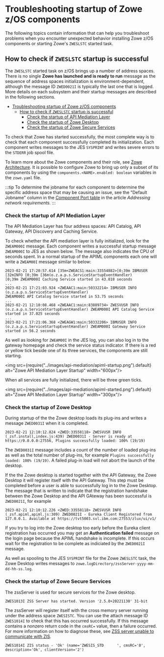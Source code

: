 # Troubleshooting startup of Zowe z/OS components

The following topics contain information that can help you troubleshoot problems when you encounter unexpected behavior installing Zowe z/OS components or starting Zowe's `ZWESLSTC` started task.


## How to check if `ZWESLSTC` startup is successful 

The `ZWESLSTC` started task on z/OS brings up a number of address spaces.  There is no single **Zowe has launched and is ready to run** message as the sequence of address spaces initialization is environment-dependent, although the message ID `ZWED0021I` is typically the last one that is logged.  More details on each subsystem and their startup messages are described in the following sections.

- [Troubleshooting startup of Zowe z/OS components](#troubleshooting-startup-of-zowe-zos-components)
  - [How to check if `ZWESLSTC` startup is successful](#how-to-check-if-zweslstc-startup-is-successful)
    - [Check the startup of API Mediation Layer](#check-the-startup-of-api-mediation-layer)
    - [Check the startup of Zowe Desktop](#check-the-startup-of-zowe-desktop)
    - [Check the startup of Zowe Secure Services](#check-the-startup-of-zowe-secure-services)
    
To check that Zowe has started successfully, the most complete way is to check that each component successfully completed its initialization. Each component writes messages to the JES `SYSPRINT` and writes severe errors to the `STDERR` job spool file.  

To learn more about the Zowe components and their role, see [Zowe Architecture](../getting-started/zowe-architecture.md). It is possible to configure Zowe to bring up only a subset of its components by using the `components.<NAME>.enabled: boolean` variables in the `zowe.yaml` file.

:::tip
To determine the jobname for each component to determine the specific address space that may be causing an issue, see the "Default Jobname" column in the [Component Port table](../user-guide/address-network-requirements.md#component-ports) in the article _Addressing network requirements_.
:::

### Check the startup of API Mediation Layer 

The API Mediation Layer has four address spaces: API Catalog, API Gateway,  API Discovery and Caching Service.  

To check whether the API mediation layer is fully initialized, look for the `ZWEAM000I` message. Each component writes a successful startup message `ZWEAM000I` to JES as shown below. The message also indicates the CPU of seconds spent. In a normal startup of the APIML components each one will write a `ZWEAM00I` message similar to below:

```
2023-02-21 17:20:57.614 [35m<ZWEACS1:main:33554882>[0;39m IBMUSER [32mINFO [0;39m [36m(o.z.a.p.s.ServiceStartupEventHandler)
[0;39m ZWEAM000I Caching Service started in 43.818 seconds
...
2023-02-21 17:21:03.924 <ZWEAAC1:main:50332214> IBMUSER INFO  (o.z.a.p.s.ServiceStartupEventHandler) 
ZWEAM000I API Catalog Service started in 53.75 seconds
...
2023-02-21 12:10:08.468 <ZWEAAC1:main:83889734> ZWESVUSR INFO  (o.z.a.p.s.ServiceStartupEventHandler) ZWEAM000I API Catalog Service started in 37.025 seconds
...
2023-02-21 17:21:06.368 <ZWEAGW1:main:50332206> IBMUSER INFO  (o.z.a.p.s.ServiceStartupEventHandler) ZWEAM000I Gateway Service started in 56.2 seconds
```

As well as looking for `ZWEAM00I` in the JES log, you can also log in to the gateway homepage and check the service status indicator.  If there is a red or yellow tick beside one of its three services, the components are still starting.  

<img src={require("../images/api-mediation/apiml-startup.png").default} alt="Zowe API Mediation Layer Startup" width="600px"/> 

When all services are fully initialized, there will be three green ticks.

<img src={require("../images/api-mediation/apiml-started.png").default} alt="Zowe API Mediation Layer Startup" width="300px"/> 

### Check the startup of Zowe Desktop 

During startup of the the Zowe desktop loads its plug-ins and writes a message `ZWED0031I` when it is completed.  

```
2023-02-21 12:10:12.824 <ZWED:33558118> ZWESVUSR INFO (_zsf.install,index.js:439) ZWED0031I - Server is ready at https://0.0.0.0:27556, Plugins successfully loaded: 100% (19/19)
```

The `ZWED0031I` message includes a count of the number of loaded plug-ins as well as the total number of plug-ins, for example `Plugins successfully loaded: 100% (19/19)`.  A failed plug-in load will not abort the launch of the desktop.

If the the Zowe desktop is started together with the API Gateway, the Zowe Desktop it will register itself with the API Gateway. This step must be completed before a user is able to successfully log in to the Zowe Desktop. The message that is written to indicate that the registration handshake between the Zowe Desktop and the API GAteway has been successful is `ZWED0021I`, for example

```
2023-02-21 12:10:12.226 <ZWED:33558118> ZWESVUSR INFO (_zsf.apiml,apiml.js:309) ZWED0021I - Eureka Client Registered from 127.0.0.1. Available at https://tvt5003.svl.ibm.com:27553/zlux/ui/v1/
```

If you try to log into the Zowe desktop too early before the Eureka client registration has occurred you may get an **Authentication failed** message on the login page because the APIML handshake is incomplete.  If this occurs wait for the registration to be complete as indiciated by the `ZWED0021I` message.

As well as spooling to the JES `SYSPRINT` file for the Zowe `ZWESLSTC` task, the Zowe Desktop writes messages to `zowe.logDirectory/zssServer-yyyy-mm-dd-hh-ss.log`.

### Check the startup of Zowe Secure Services

The zssServer is used for secure services for the Zowe desktop.  

```
ZWES1013I ZSS Server has started. Version '2.5.0+20221130' 31-bit
```

The zssServer will register itself with the cross memory server running under the address space `ZWESISTC`.  You can use the attach message ID `ZWES1014I` to check that this has occurred successfully.  If this message contains a nonzero return code in the `cmsRC=` value, then a failure occurred. For more information on how to diagnose these, see [ZSS server unable to communicate with ZIS](./app-framework/app-troubleshoot.md#zss-server-unable-to-communicate-with-zis).

```
ZWES1014I ZIS status - 'Ok' (name='ZWESIS_STD      ', cmsRC='0', description='Ok', clientVersion='2')
```
